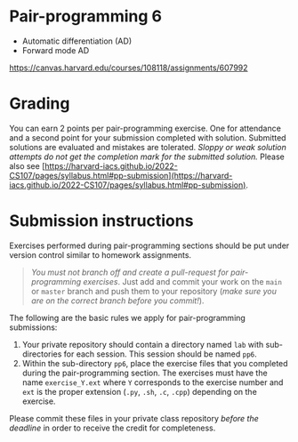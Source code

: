 # Pair-programming 6

* Automatic differentiation (AD)
* Forward mode AD

<https://canvas.harvard.edu/courses/108118/assignments/607992>

# Grading

You can earn 2 points per pair-programming exercise.  One for attendance and a
second point for your submission completed with solution.  Submitted solutions
are evaluated and mistakes are tolerated.  _Sloppy or weak solution attempts do
not get the completion mark for the submitted solution._  Please also see
[https://harvard-iacs.github.io/2022-CS107/pages/syllabus.html#pp-submission](https://harvard-iacs.github.io/2022-CS107/pages/syllabus.html#pp-submission).


# Submission instructions

Exercises performed during pair-programming sections should be put under version
control similar to homework assignments.

> _You must not branch off and create a pull-request for pair-programming
> exercises_.  Just add and commit your work on the `main` or `master` branch
> and push them to your repository (_make sure you are on the correct branch
> before you commit!_).

The following are the basic rules we apply for pair-programming submissions:

1. Your private repository should contain a directory named `lab` with
   sub-directories for each session. This session should be named `pp6`.
2. Within the sub-directory `pp6`, place the exercise files that you completed
   during the pair-programming section. The exercises must have the name
   `exercise_Y.ext` where `Y` corresponds to the exercise number and `ext` is
   the proper extension (`.py`, `.sh`, `.c`, `.cpp`) depending on the exercise.

Please commit these files in your private class repository _before the deadline_
in order to receive the credit for completeness.
